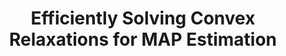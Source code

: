 ---
title: "Efficiently Solving Convex Relaxations for MAP Estimation"
year: 2008
pdf_url: "http://www.robots.ox.ac.uk/~phst/Papers/2008/ICML08/kumar08b.pdf"
category: "vision"
author_list: "M Pawan Kumar, Philip H.S. Torr"
grant: "NULL"
pub_in: "In Proceedings International Conference of Machine Learning (ICML)"
---